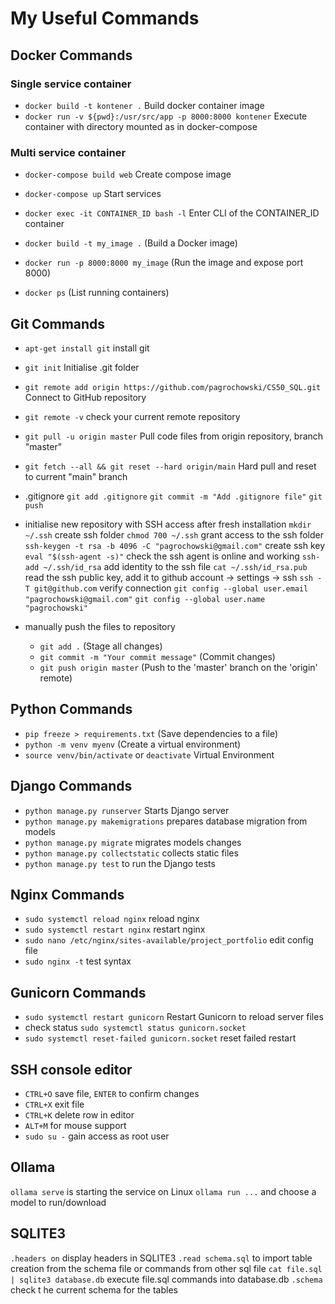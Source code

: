 # My Useful Commands

## Docker Commands

### Single service container
- `docker build -t kontener .` Build docker container image
- `docker run -v ${pwd}:/usr/src/app -p 8000:8000 kontener` Execute container with directory mounted as in docker-compose

### Multi service container
- `docker-compose build web` Create compose image
- `docker-compose up` Start services

- `docker exec -it CONTAINER_ID bash -l` Enter CLI of the CONTAINER_ID container
- `docker build -t my_image .` (Build a Docker image)
- `docker run -p 8000:8000 my_image` (Run the image and expose port 8000)
- `docker ps` (List running containers)

## Git Commands
- `apt-get install git` install git
- `git init` Initialise .git folder
- `git remote add origin https://github.com/pagrochowski/CS50_SQL.git` Connect to GitHub repository
- `git remote -v` check your current remote repository
- `git pull -u origin master` Pull code files from origin repository, branch "master"
- `git fetch --all && git reset --hard origin/main` Hard pull and reset to current "main" branch

- .gitignore
    `git add .gitignore`
    `git commit -m "Add .gitignore file"`
    `git push`

- initialise new repository with SSH access after fresh installation
    `mkdir ~/.ssh` create ssh folder
    `chmod 700 ~/.ssh` grant access to the ssh folder
    `ssh-keygen -t rsa -b 4096 -C "pagrochowski@gmail.com"` create ssh key
    `eval "$(ssh-agent -s)"` check the ssh agent is online and working
    `ssh-add ~/.ssh/id_rsa` add identity to the ssh file
    `cat ~/.ssh/id_rsa.pub` read the ssh public key, add it to github account -> settings -> ssh
    `ssh -T git@github.com` verify connection
    `git config --global user.email "pagrochowski@gmail.com"`
    `git config --global user.name "pagrochowski"`

- manually push the files to repository
    - `git add .` (Stage all changes)
    - `git commit -m "Your commit message"` (Commit changes)
    - `git push origin master` (Push to the 'master' branch on the 'origin' remote)

## Python Commands
- `pip freeze > requirements.txt` (Save dependencies to a file)
- `python -m venv myenv` (Create a virtual environment)
- `source venv/bin/activate` or `deactivate` Virtual Environment

## Django Commands
- `python manage.py runserver` Starts Django server
- `python manage.py makemigrations` prepares database migration from models
- `python manage.py migrate` migrates models changes
- `python manage.py collectstatic` collects static files
- `python manage.py test` to run the Django tests

## Nginx Commands
- `sudo systemctl reload nginx` reload nginx 
- `sudo systemctl restart nginx` restart nginx 
- `sudo nano /etc/nginx/sites-available/project_portfolio` edit config file
- `sudo nginx -t` test syntax

## Gunicorn Commands
- `sudo systemctl restart gunicorn` Restart Gunicorn to reload server files
- check status `sudo systemctl status gunicorn.socket`
- `sudo systemctl reset-failed gunicorn.socket` reset failed restart

## SSH console editor
- `CTRL+O` save file, `ENTER` to confirm changes
- `CTRL+X` exit file
- `CTRL+K` delete row in editor
- `ALT+M` for mouse support
- `sudo su -` gain access as root user

## Ollama
`ollama serve` is starting the service on Linux
`ollama run ...` and choose a model to run/download

## SQLITE3
`.headers on` display headers in SQLITE3
`.read schema.sql` to import table creation from the schema file or commands from other sql file
`cat file.sql | sqlite3 database.db` execute file.sql commands into database.db
`.schema` check t he current schema for the tables